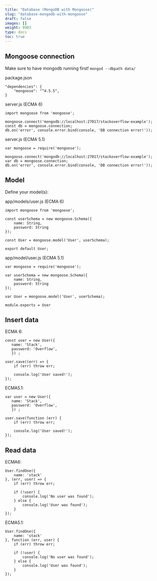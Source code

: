 ```yaml
---
title: "Database (MongoDB with Mongoose)"
slug: "database-mongodb-with-mongoose"
draft: false
images: []
weight: 9983
type: docs
toc: true
---
```


## Mongoose connection
Make sure to have mongodb running first!
```mongod --dbpath data/```

package.json

```
"dependencies": {
    "mongoose": "^4.5.5",
}
```

server.js (ECMA 6)
```
import mongoose from 'mongoose';

mongoose.connect('mongodb://localhost:27017/stackoverflow-example');
const db = mongoose.connection;
db.on('error', console.error.bind(console, 'DB connection error!'));
```

server.js (ECMA 5.1)
```
var mongoose = require('mongoose');

mongoose.connect('mongodb://localhost:27017/stackoverflow-example');
var db = mongoose.connection;
db.on('error', console.error.bind(console, 'DB connection error!'));
```


## Model
Define your model(s):

app/models/user.js (ECMA 6)
```
import mongoose from 'mongoose';

const userSchema = new mongoose.Schema({
    name: String,
    password: String
});

const User = mongoose.model('User', userSchema);

export default User;
```

app/model/user.js (ECMA 5.1)
```
var mongoose = require('mongoose');

var userSchema = new mongoose.Schema({
    name: String,
    password: String
});

var User = mongoose.model('User', userSchema);

module.exports = User
```

## Insert data
ECMA 6:
```
const user = new User({
   name: 'Stack',
   password: 'Overflow',
   }) ;

user.save((err) => {
    if (err) throw err;

    console.log('User saved!');
});
```

ECMA5.1:
```
var user = new User({
   name: 'Stack',
   password: 'Overflow',
   }) ;

user.save(function (err) {
    if (err) throw err;

    console.log('User saved!');
});
```

## Read data
ECMA6:
```
User.findOne({
    name: 'stack'
}, (err, user) => {
    if (err) throw err;

    if (!user) {
        console.log('No user was found');
    } else {
        console.log('User was found');
    }
});
```

ECMA5.1:
```
User.findOne({
    name: 'stack'
}, function (err, user) {
    if (err) throw err;

    if (!user) {
        console.log('No user was found');
    } else {
        console.log('User was found');
    }
});
```

